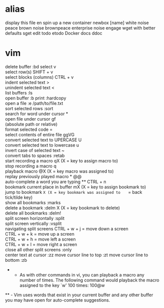alias
=====
display this file                        en
spin up a new container                  newbox [name]
white noise                              peace
brown noise                              brownpeace
enterprise noise                         engage
wget with better defaults                sget
edit todo                                etodo
Docker docs                              ddoc

vim
===

delete buffer                            :bd <text>
select                                   v                                     
select row(s)                            SHIFT + v                             
select blocks (columns)                  CTRL  + v                             
indent selected text                     >                                     
unindent selected text                   <                                     
list buffers                             :ls                                   
open buffer                              :b <buffer name>
print                                    :hardcopy                             
open a file                              :e /path/to/file.txt                  
sort selected rows                       :sort                                 
search for word under cursor             *                                     
open file under cursor                   gf                                    
  (absolute path or relative)                                                  
format selected code                     =                                     
select contents of entire file           ggVG                                  
convert selected text to UPERCASE        U                                     
convert selected text to lowercase       u                                     
invert case of selected text             ~                                     
convert tabs to spaces                   :retab                                
start recording a macro                  qX (X = key to assign macro to)       
stop recording a macro                   q                                       
playback macro                           @X (X = key macro was assigned to)    
replay previously played macro *         @@                                    
auto-complete a word you are typing **   CTRL + n                              
bookmark current place in buffer         mX (X = key to assign bookmark to)    
jump to bookmark                         `X (X = key bookmark was assigned to  
                                             ` = back tick/tilde key)          
show all bookmarks                       :marks                                
delete a bookmark                        :delm X (X = key bookmark to delete)   
delete all bookmarks                     :delm!                                 
split screen horizontally                :split                                
split screen vertically                  :vsplit                               
navigating split screens                 CTRL + w + j = move down a screen     
                                         CTRL + w + k = move up a screen       
                                         CTRL + w + h = move left a screen     
                                         CTRL + w + l = move right a screen    
close all other split screens            :only                                 
center text at cursor                    :zz
move cursor line to top                  :zt
move cursor line to bottom               :zb

 
*  - As with other commands in vi, you can playback a macro any number of times.
     The following command would playback the macro assigned to the key `w' 100
     times: 100@w

** - Vim uses words that exist in your current buffer and any other buffer you 
     may have open for auto-complete suggestions.
